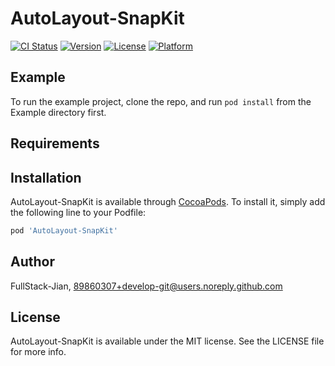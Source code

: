 # AutoLayout-SnapKit

[![CI Status](https://img.shields.io/travis/FullStack-Jian/AutoLayout-SnapKit.svg?style=flat)](https://travis-ci.org/FullStack-Jian/AutoLayout-SnapKit)
[![Version](https://img.shields.io/cocoapods/v/AutoLayout-SnapKit.svg?style=flat)](https://cocoapods.org/pods/AutoLayout-SnapKit)
[![License](https://img.shields.io/cocoapods/l/AutoLayout-SnapKit.svg?style=flat)](https://cocoapods.org/pods/AutoLayout-SnapKit)
[![Platform](https://img.shields.io/cocoapods/p/AutoLayout-SnapKit.svg?style=flat)](https://cocoapods.org/pods/AutoLayout-SnapKit)

## Example

To run the example project, clone the repo, and run `pod install` from the Example directory first.

## Requirements

## Installation

AutoLayout-SnapKit is available through [CocoaPods](https://cocoapods.org). To install
it, simply add the following line to your Podfile:

```ruby
pod 'AutoLayout-SnapKit'
```

## Author

FullStack-Jian, 89860307+develop-git@users.noreply.github.com

## License

AutoLayout-SnapKit is available under the MIT license. See the LICENSE file for more info.
